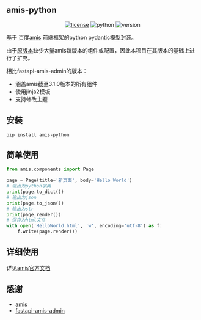 ## amis-python
<p align="center">
    <a href="https://cdn.jsdelivr.net/gh/CMHopeSunshine/amis-python@master/LICENSE"><img src="https://img.shields.io/github/license/CMHopeSunshine/amis-python" alt="license"></a>
    <img src="https://img.shields.io/badge/Python-3.8+-yellow" alt="python">
    <img src="https://img.shields.io/pypi/v/amis-python" alt="version">
</p>

基于 [百度amis](https://github.com/baidu/amis) 前端框架的python pydantic模型封装。

由于[原版本](https://github.com/amisadmin/fastapi_amis_admin/tree/master/fastapi_amis_admin/amis)缺少大量amis新版本的组件或配置，因此本项目在其版本的基础上进行了扩充。

相比fastapi-amis-admin的版本：
- 涵盖amis截至3.1.0版本的所有组件
- 使用jinja2模板
- 支持修改主题
## 安装
```
pip install amis-python
```
## 简单使用
```python
from amis.components import Page

page = Page(title='新页面', body='Hello World')
# 输出为python字典
print(page.to_dict())
# 输出为json
print(page.to_json())
# 输出为str
print(page.render())
# 保存为html文件
with open('HelloWorld.html', 'w', encoding='utf-8') as f:
    f.write(page.render())
```

## 详细使用
详见[amis官方文档](https://aisuda.bce.baidu.com/amis/zh-CN/docs/index)

## 感谢
- [amis](https://github.com/baidu/amis)
- [fastapi-amis-admin](https://github.com/amisadmin/fastapi_amis_admin/tree/master/fastapi_amis_admin/amis)
